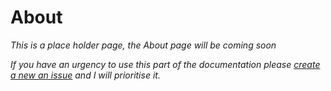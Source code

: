 # About
_This is a place holder page, the About page will be coming soon_

_If you have an urgency to use this part of the documentation please [create a new an issue](https://github.com/carlosperate/ardublockly/issues) and I will prioritise it._